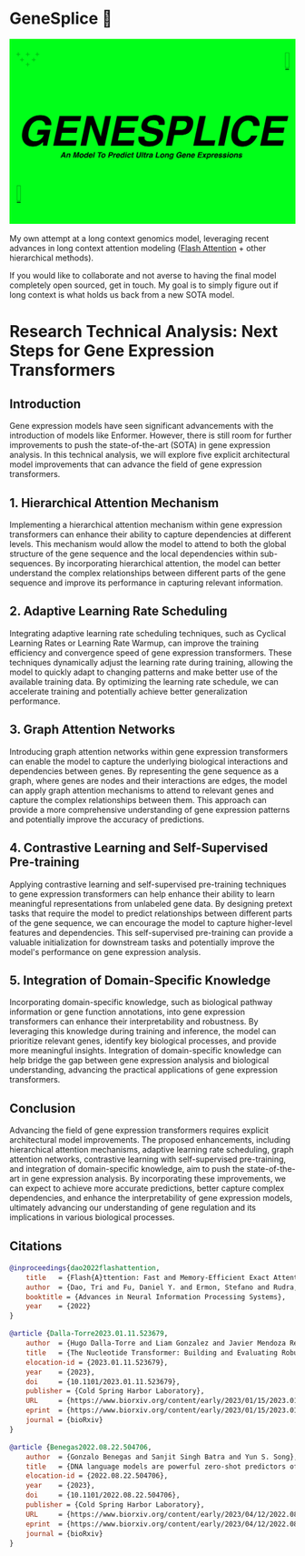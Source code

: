 # GeneSplice 🧬 

![GeneSpliceBanner](genesplice-banner.png)

My own attempt at a long context genomics model, leveraging recent advances in long context attention modeling (<a href="https://arxiv.org/abs/2205.14135">Flash Attention</a> + other hierarchical methods).

If you would like to collaborate and not averse to having the final model completely open sourced, get in touch. My goal is to simply figure out if long context is what holds us back from a new SOTA model.

# Research Technical Analysis: Next Steps for Gene Expression Transformers

## Introduction
Gene expression models have seen significant advancements with the introduction of models like Enformer. However, there is still room for further improvements to push the state-of-the-art (SOTA) in gene expression analysis. In this technical analysis, we will explore five explicit architectural model improvements that can advance the field of gene expression transformers.

## 1. Hierarchical Attention Mechanism
Implementing a hierarchical attention mechanism within gene expression transformers can enhance their ability to capture dependencies at different levels. This mechanism would allow the model to attend to both the global structure of the gene sequence and the local dependencies within sub-sequences. By incorporating hierarchical attention, the model can better understand the complex relationships between different parts of the gene sequence and improve its performance in capturing relevant information.

## 2. Adaptive Learning Rate Scheduling
Integrating adaptive learning rate scheduling techniques, such as Cyclical Learning Rates or Learning Rate Warmup, can improve the training efficiency and convergence speed of gene expression transformers. These techniques dynamically adjust the learning rate during training, allowing the model to quickly adapt to changing patterns and make better use of the available training data. By optimizing the learning rate schedule, we can accelerate training and potentially achieve better generalization performance.

## 3. Graph Attention Networks
Introducing graph attention networks within gene expression transformers can enable the model to capture the underlying biological interactions and dependencies between genes. By representing the gene sequence as a graph, where genes are nodes and their interactions are edges, the model can apply graph attention mechanisms to attend to relevant genes and capture the complex relationships between them. This approach can provide a more comprehensive understanding of gene expression patterns and potentially improve the accuracy of predictions.

## 4. Contrastive Learning and Self-Supervised Pre-training
Applying contrastive learning and self-supervised pre-training techniques to gene expression transformers can help enhance their ability to learn meaningful representations from unlabeled gene data. By designing pretext tasks that require the model to predict relationships between different parts of the gene sequence, we can encourage the model to capture higher-level features and dependencies. This self-supervised pre-training can provide a valuable initialization for downstream tasks and potentially improve the model's performance on gene expression analysis.

## 5. Integration of Domain-Specific Knowledge
Incorporating domain-specific knowledge, such as biological pathway information or gene function annotations, into gene expression transformers can enhance their interpretability and robustness. By leveraging this knowledge during training and inference, the model can prioritize relevant genes, identify key biological processes, and provide more meaningful insights. Integration of domain-specific knowledge can help bridge the gap between gene expression analysis and biological understanding, advancing the practical applications of gene expression transformers.

## Conclusion
Advancing the field of gene expression transformers requires explicit architectural model improvements. The proposed enhancements, including hierarchical attention mechanisms, adaptive learning rate scheduling, graph attention networks, contrastive learning with self-supervised pre-training, and integration of domain-specific knowledge, aim to push the state-of-the-art in gene expression analysis. By incorporating these improvements, we can expect to achieve more accurate predictions, better capture complex dependencies, and enhance the interpretability of gene expression models, ultimately advancing our understanding of gene regulation and its implications in various biological processes.

## Citations

```bibtex
@inproceedings{dao2022flashattention,
    title   = {Flash{A}ttention: Fast and Memory-Efficient Exact Attention with {IO}-Awareness},
    author  = {Dao, Tri and Fu, Daniel Y. and Ermon, Stefano and Rudra, Atri and R{\'e}, Christopher},
    booktitle = {Advances in Neural Information Processing Systems},
    year    = {2022}
}
```

```bibtex
@article {Dalla-Torre2023.01.11.523679,
    author  = {Hugo Dalla-Torre and Liam Gonzalez and Javier Mendoza Revilla and Nicolas Lopez Carranza and Adam Henryk Grzywaczewski and Francesco Oteri and Christian Dallago and Evan Trop and Hassan Sirelkhatim and Guillaume Richard and Marcin Skwark and Karim Beguir and Marie Lopez and Thomas Pierrot},
    title   = {The Nucleotide Transformer: Building and Evaluating Robust Foundation Models for Human Genomics},
    elocation-id = {2023.01.11.523679},
    year    = {2023},
    doi     = {10.1101/2023.01.11.523679},
    publisher = {Cold Spring Harbor Laboratory},
    URL     = {https://www.biorxiv.org/content/early/2023/01/15/2023.01.11.523679},
    eprint  = {https://www.biorxiv.org/content/early/2023/01/15/2023.01.11.523679.full.pdf},
    journal = {bioRxiv}
}
```

```bibtex
@article {Benegas2022.08.22.504706,
    author  = {Gonzalo Benegas and Sanjit Singh Batra and Yun S. Song},
    title   = {DNA language models are powerful zero-shot predictors of genome-wide variant effects},
    elocation-id = {2022.08.22.504706},
    year    = {2023},
    doi     = {10.1101/2022.08.22.504706},
    publisher = {Cold Spring Harbor Laboratory},
    URL     = {https://www.biorxiv.org/content/early/2023/04/12/2022.08.22.504706},
    eprint  = {https://www.biorxiv.org/content/early/2023/04/12/2022.08.22.504706.full.pdf},
    journal = {bioRxiv}
}
```
